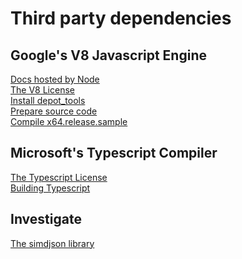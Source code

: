 # Third party dependencies

## Google's V8 Javascript Engine
<a href="https://v8docs.nodesource.com/">Docs hosted by Node</a>  
<a href="https://github.com/v8/v8/blob/main/LICENSE">The V8 License</a>  
<a href="https://commondatastorage.googleapis.com/chrome-infra-docs/flat/depot_tools/docs/html/depot_tools_tutorial.html#_setting_up">Install depot_tools</a>  
<a href="https://github.com/v8/v8#getting-the-code">Prepare source code</a>  
<a href="https://v8.dev/docs/embed#run-the-example">Compile x64.release.sample</a>  

## Microsoft's Typescript Compiler
<a href="https://github.com/microsoft/TypeScript/blob/main/LICENSE.txt">The Typescript License</a>  
<a href="https://github.com/microsoft/TypeScript#building">Building Typescript</a>  

## Investigate
<a href="https://simdjson.org/">The simdjson library</a>  
